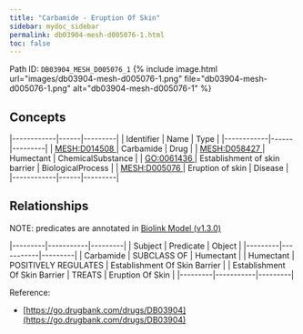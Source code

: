 ```yaml
---
title: "Carbamide - Eruption Of Skin"
sidebar: mydoc_sidebar
permalink: db03904-mesh-d005076-1.html
toc: false 
---
```



Path ID: `DB03904_MESH_D005076_1`
{% include image.html url="images/db03904-mesh-d005076-1.png" file="db03904-mesh-d005076-1.png" alt="db03904-mesh-d005076-1" %}

## Concepts

|------------|------|---------|
| Identifier | Name | Type    |
|------------|------|---------|
| <a href="https://identifiers.org/MESH:D014508">MESH:D014508 </a> | Carbamide | Drug |
| <a href="https://identifiers.org/MESH:D058427">MESH:D058427 </a> | Humectant | ChemicalSubstance |
| <a href="https://identifiers.org/GO:0061436">GO:0061436 </a> | Establishment of skin barrier | BiologicalProcess |
| <a href="https://identifiers.org/MESH:D005076">MESH:D005076 </a> | Eruption of skin | Disease |
|------------|------|---------|

## Relationships


NOTE: predicates are annotated in <a href="https://github.com/biolink/biolink-model/releases/tag/v1.3.0">Biolink Model (v1.3.0)</a>

|---------|-----------|---------|
| Subject | Predicate | Object  |
|---------|-----------|---------|
| Carbamide | SUBCLASS OF | Humectant |
| Humectant | POSITIVELY REGULATES | Establishment Of Skin Barrier |
| Establishment Of Skin Barrier | TREATS | Eruption Of Skin |
|---------|-----------|---------|

Reference: 
  - [https://go.drugbank.com/drugs/DB03904](https://go.drugbank.com/drugs/DB03904)
